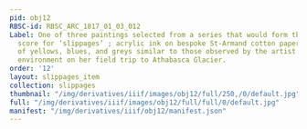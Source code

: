 ```yaml
---
pid: obj12
RBSC-id: RBSC_ARC_1817_01_03_012
Label: One of three paintings selected from a series that would form the 27-page graphic
  score for ‘slippages’ ; acrylic ink on bespoke St-Armand cotton paper using hues
  of yellows, blues, and greys similar to those observed by the artist in the natural
  environment on her field trip to Athabasca Glacier.
order: '12'
layout: slippages_item
collection: slippages
thumbnail: "/img/derivatives/iiif/images/obj12/full/250,/0/default.jpg"
full: "/img/derivatives/iiif/images/obj12/full/full/0/default.jpg"
manifest: "/img/derivatives/iiif/obj12/manifest.json"
---
```

